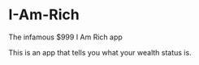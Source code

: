 # I-Am-Rich
The infamous $999 I Am Rich app 

This is an app that tells you what your wealth status is.
